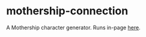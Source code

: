 # mothership-connection
A Mothership character generator. Runs in-page [here](https://declangs.github.io/mothership-connection/).
